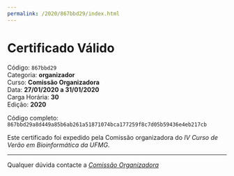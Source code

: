 ```yaml
---
permalink: /2020/867bbd29/index.html
---
```


# Certificado Válido

Código: `867bbd29`<br>
Categoria: **organizador**<br>
Curso: **Comissão Organizadora**<br>
Data: **27/01/2020 a 31/01/2020**<br>
Carga Horária: **30**<br>
Edição: **2020**<br>


Código completo: `867bbd29a8d449a85b6ab261a51871074bca177259f8c7d05b59436e4eb217cb`


Este certificado foi expedido pela Comissão organizadora do *IV Curso de Verão em Bioinformática da UFMG*.

----

Qualquer dúvida contacte a [_Comissão Organizadora_](<mailto:cursobioinfoufmg@gmail.com$subject=[Certificados]>)

